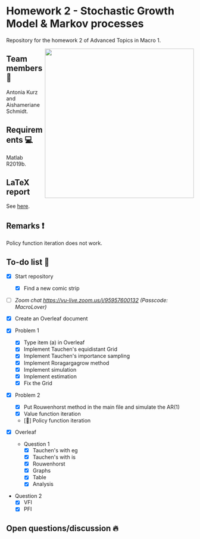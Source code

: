 # Homework 2 - Stochastic Growth Model & Markov processes

Repository for the homework 2 of Advanced Topics in Macro 1.

<img src="https://www.smbc-comics.com/comics/1479484954-20161118%20(1).png" width="400" align = "right">

## Team members :dancers:
Antonia Kurz and Aishameriane Schmidt.

## Requirements :computer:

Matlab R2019b.

## LaTeX report

See [here](https://github.com/AdvancedTopicsInMacroI/problem-set-2-aisha-antonia/blob/main/Report_Aisha_Antonia_H2.pdf).

## Remarks :exclamation:

Policy function iteration does not work. 

## To-do list :dart:

- [X] Start repository
  - [X] Find a new comic strip
- [ ] *Zoom chat https://vu-live.zoom.us/j/95957600132 (Passcode: MacroLover)*
- [X] Create an Overleaf document
- [X] Problem 1
   - [X] Type item (a) in Overleaf
   - [X] Implement Tauchen's equidistant Grid
   - [X] Implement Tauchen's importance sampling
   - [X] Implement Roragargagrow method
   - [X] Implement simulation
   - [X] Implement estimation
   - [X] Fix the Grid
  
- [X] Problem 2
  - [X] Put Rouwenhorst method in the main file and simulate the AR(1)
  - [X] Value function iteration
  - [:poop:] Policy function iteration
 
- [X] Overleaf
  - Question 1
    - [X] Tauchen's with eg
    - [X] Tauchen's with is
    - [X] Rouwenhorst
    - [X] Graphs
    - [X] Table
    - [X] Analysis
    
 - Question 2
    - [X] VFI
    - [X] PFI
 
## Open questions/discussion :fire:

